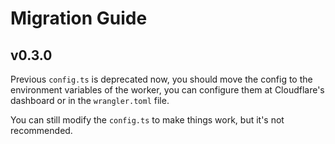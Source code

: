 # Migration Guide

## v0.3.0

Previous `config.ts` is deprecated now, you should move the config to the environment variables of the worker, you can configure them at Cloudflare's dashboard or in the `wrangler.toml` file.

You can still modify the `config.ts` to make things work, but it's not recommended.